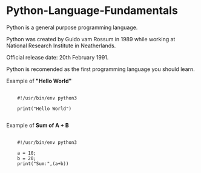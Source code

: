 # Python-Language-Fundamentals

<p>Python is a general purpose programming language.</p>
<p>Python was created by Guido vam Rossum in 1989 while working at National Research Institute in Neatherlands.</p>
<p>Official release date: 20th February 1991.</p>
<p>Python is recomended as the first programming language you should learn.</p>

Example of <b>"Hello World"</b>

<pre>
  <code>
    #!/usr/bin/env python3
    
    print("Hello World")
  </code>
</pre>

Example of <b>Sum of A + B</b>

<pre>
  <code>
    #!/usr/bin/env python3
    
    a = 10;
    b = 20;
    print("Sum:",(a+b))
  </code>
</pre>
